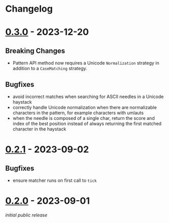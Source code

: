 # Changelog

# [0.3.0] - 2023-12-20

## **Breaking Changes**

* Pattern API method now requires a Unicode `Normalization` strategy in addition to a `CaseMatching` strategy.

## Bugfixes

* avoid incorrect matches when searching for ASCII needles in a Unicode haystack
* correctly handle Unicode normalization when there are normalizable characters in the pattern, for example characters with umlauts
* when the needle is composed of a single char, return the score and index
  of the best position instead of always returning the first matched character
  in the haystack

# [0.2.1] - 2023-09-02

## Bugfixes

* ensure matcher runs on first call to `tick`

# [0.2.0] - 2023-09-01

*initial public release*


[0.3.0]: https://github.com/helix-editor/nucleo/releases/tag/nucleo-v0.3.0
[0.2.1]: https://github.com/helix-editor/nucleo/releases/tag/nucleo-v0.2.1
[0.2.0]: https://github.com/helix-editor/nucleo/releases/tag/nucleo-v0.2.0
